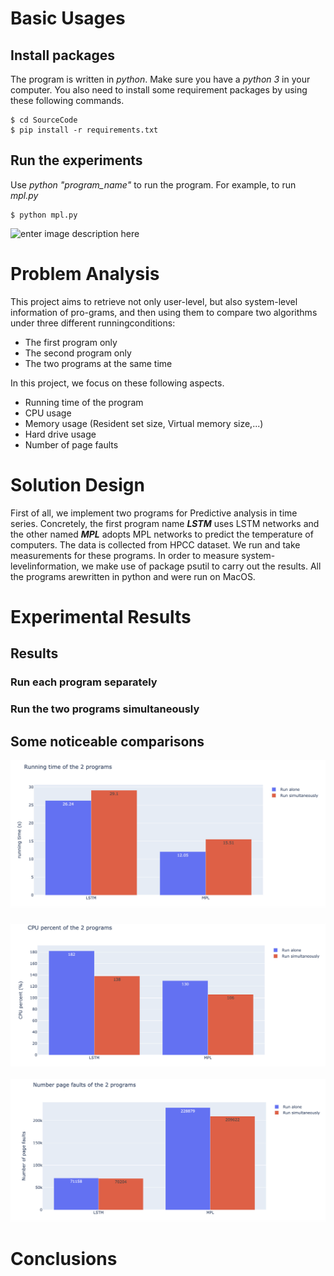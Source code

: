 # Basic Usages

## Install packages
The program is written in *python*. Make sure you have a *python 3* in your computer. You also need to install some requirement packages by using these following commands.


    $ cd SourceCode
    $ pip install -r requirements.txt
    
 ## Run the experiments
 Use *python "program_name"* to run the program. For example, to run *mpl.py*
 

    $ python mpl.py

![enter image description here](https://github.com/chaupmcs/os_project1/blob/master/img/demo_mpl.gif?raw=true)

# Problem Analysis
This project aims to retrieve not only user-level, but also system-level information of pro-grams,  and  then  using  them  to  compare  two  algorithms  under  three  different  runningconditions:
   - The first program only
   - The second program only
   - The two programs at the same time


In this project, we focus on these following aspects.
   - Running time of the program
   - CPU usage
   - Memory usage (Resident set size, Virtual memory size,...)
   - Hard drive usage
   - Number of page faults

# Solution Design
First of all, we implement two programs for Predictive analysis in time series. Concretely, the first program name ***LSTM*** uses LSTM networks and the other named ***MPL*** adopts MPL networks to predict the temperature of computers. The data is collected from HPCC dataset. We run and take measurements for these programs.  In order to measure system-levelinformation, we make use of package psutil to carry out the results.  All the programs arewritten in python and were run on MacOS.

# Experimental Results
## Results

### Run each program separately 

### Run the two programs simultaneously

## Some noticeable comparisons

![enter image description here](https://raw.githubusercontent.com/chaupmcs/os_project1/master/img/running_time.png)
<br/>
<br/>
![enter image description here](https://raw.githubusercontent.com/chaupmcs/os_project1/master/img/cpu_percent.png)
<br/>
<br/>
![enter image description here](https://raw.githubusercontent.com/chaupmcs/os_project1/master/img/page_faults.png)

# Conclusions

